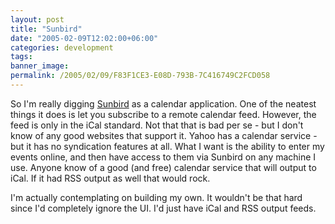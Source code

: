 ```yaml
---
layout: post
title: "Sunbird"
date: "2005-02-09T12:02:00+06:00"
categories: development 
tags: 
banner_image: 
permalink: /2005/02/09/F83F1CE3-E08D-793B-7C416749C2FCD058
---
```


So I'm really digging <a href="http://www.mozilla.org/projects/calendar/sunbird.html">Sunbird</a> as a calendar application. One of the neatest things it does is let you subscribe to a remote calendar feed. However, the feed is only in the iCal standard. Not that that is bad per se - but I don't know of any good websites that support it. Yahoo has a calendar service - but it has no syndication features at all. What I want is the ability to enter my events online, and then have access to them via Sunbird on any machine I use. Anyone know of a good (and free) calendar service that will output to iCal. If it had RSS output as well that would rock.

I'm actually contemplating on building my own. It wouldn't be that hard since I'd completely ignore the UI. I'd just have iCal and RSS output feeds.